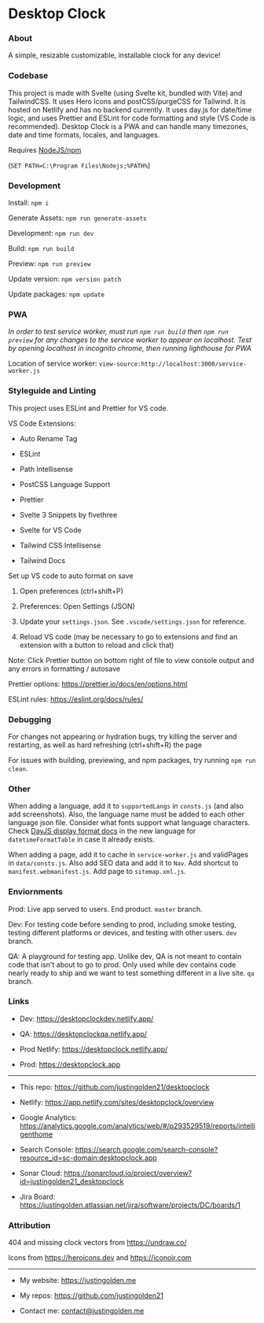 # Desktop Clock

### About

A simple, resizable customizable, installable clock for any device!

### Codebase

This project is made with Svelte (using Svelte kit, bundled with Vite) and TailwindCSS. It uses Hero Icons and postCSS/purgeCSS for Tailwind. It is hosted on Netlify and has no backend currently. It uses day.js for date/time logic, and uses Prettier and ESLint for code formatting and style (VS Code is recommended). Desktop Clock is a PWA and can handle many timezones, date and time formats, locales, and languages.

Requires [NodeJS/npm](https://nodejs.org/en/download/)

(`SET PATH=C:\Program Files\Nodejs;%PATH%`)

### Development

Install: `npm i`

Generate Assets: `npm run generate-assets`

Development: `npm run dev`

Build: `npm run build`

Preview: `npm run preview`

Update version: `npm version patch`

Update packages: `npm update`

### PWA

_In order to test service worker, must run `npm run build` then `npm run preview` for any changes to the service worker to appear on localhost. Test by opening localhost in incognito chrome, then running lighthouse for PWA_

Location of service worker: `view-source:http://localhost:3000/service-worker.js`

### Styleguide and Linting

This project uses ESLint and Prettier for VS code.

VS Code Extensions:

- Auto Rename Tag

- ESLint

- Path Intellisense

- PostCSS Language Support

- Prettier

- Svelte 3 Snippets by fivethree

- Svelte for VS Code

- Tailwind CSS Intellisense

- Tailwind Docs

Set up VS code to auto format on save

1. Open preferences (ctrl+shift+P)

2. Preferences: Open Settings (JSON)

3. Update your `settings.json`. See `.vscode/settings.json` for reference.

4. Reload VS code (may be necessary to go to extensions and find an extension with a button to reload and click that)

Note: Click Prettier button on bottom right of file to view console output and any errors in formatting / autosave

Prettier options: https://prettier.io/docs/en/options.html

ESLint rules: https://eslint.org/docs/rules/

### Debugging

For changes not appearing or hydration bugs, try killing the server and restarting, as well as hard refreshing (ctrl+shift+R) the page

For issues with building, previewing, and npm packages, try running `npm run clean`.

### Other

When adding a language, add it to `supportedLangs` in `consts.js` (and also add screenshots). Also, the language name must be added to each other language json file. Consider what fonts support what language characters. Check [DayJS display format docs](https://day.js.org/docs/en/display/format) in the new language for `datetimeFormatTable` in case it already exists.

When adding a page, add it to cache in `service-worker.js` and validPages in `data/consts.js`. Also add SEO data and add it to `Nav`. Add shortcut to `manifest.webmanifest.js`. Add page to `sitemap.xml.js`.

### Enviornments

Prod: Live app served to users. End product. `master` branch.

Dev: For testing code before sending to prod, including smoke testing, testing different platforms or devices, and testing with other users. `dev` branch.

QA: A playground for testing app. Unlike dev, QA is not meant to contain code that isn't about to go to prod. Only used while dev contains code nearly ready to ship and we want to test something different in a live site. `qa` branch.

### Links

- Dev: https://desktopclockdev.netlify.app/

- QA: https://desktopclockqa.netlify.app/

- Prod Netlify: https://desktopclock.netlify.app/

- Prod: https://desktopclock.app

---

- This repo: https://github.com/justingolden21/desktopclock

- Netlify: https://app.netlify.com/sites/desktopclock/overview

- Google Analytics: https://analytics.google.com/analytics/web/#/p293529519/reports/intelligenthome

- Search Console: https://search.google.com/search-console?resource_id=sc-domain:desktopclock.app

- Sonar Cloud: https://sonarcloud.io/project/overview?id=justingolden21_desktopclock

- Jira Board: https://justingolden.atlassian.net/jira/software/projects/DC/boards/1

### Attribution

404 and missing clock vectors from https://undraw.co/

Icons from https://heroicons.dev and https://iconoir.com

---

- My website: https://justingolden.me

- My repos: https://github.com/justingolden21

- Contact me: contact@justingolden.me
